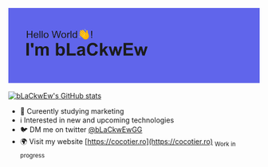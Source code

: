 ![Hello Word👋! I'm bLaCkwEw](https://raw.githubusercontent.com/bLaCkwEw/bLaCkwEw/master/img/header-img.png)

[![bLaCkwEw's GitHub stats](https://github-readme-stats.vercel.app/api?username=bLaCkwEw&bg_color=1e1e2e&text_color=cdd6f4&icon_color=cba6f7&title_color=94e2d5)](https://github.com/bLaCkwEw)

- 🌱 Cureently studying marketing 
- ℹ️ Interested in new and upcoming technologies
- 🐦 DM me on twitter [@bLaCkwEwGG](https://twitter.com/bLaCkwEwGG/)
- 🌍 Visit my website [https://cocotier.ro](https://cocotier.ro) <sub>Work in progress</sub>


